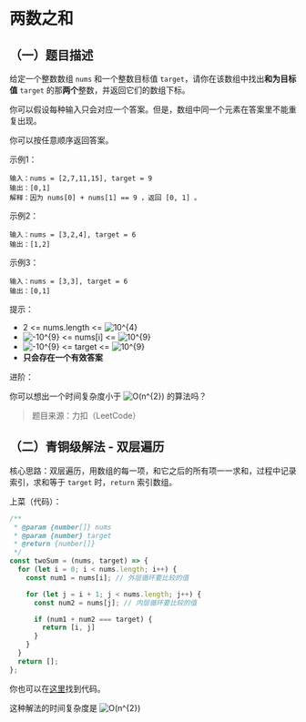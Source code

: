 # 两数之和

## （一）题目描述

给定一个整数数组 `nums` 和一个整数目标值 `target`，请你在该数组中找出**和为目标值** `target`  的那**两个**整数，并返回它们的数组下标。

你可以假设每种输入只会对应一个答案。但是，数组中同一个元素在答案里不能重复出现。

你可以按任意顺序返回答案。

示例1：

```
输入：nums = [2,7,11,15], target = 9
输出：[0,1]
解释：因为 nums[0] + nums[1] == 9 ，返回 [0, 1] 。
```

示例2：

```
输入：nums = [3,2,4], target = 6
输出：[1,2]
```

示例3：

```
输入：nums = [3,3], target = 6
输出：[0,1]
```

提示：

* 2 <= nums.length <= ![10^{4}](http://latex.codecogs.com/png.image?\dpi{110}%2010^{4})
* ![-10^{9}](http://latex.codecogs.com/png.image?\dpi{110}%20-10^{9}) <= nums[i] <= ![10^{9}](http://latex.codecogs.com/png.image?\dpi{110}%2010^{9})
* ![-10^{9}](http://latex.codecogs.com/png.image?\dpi{110}%20-10^{9}) <= target <= ![10^{9}](http://latex.codecogs.com/png.image?\dpi{110}%2010^{9})
* **只会存在一个有效答案**

进阶：

你可以想出一个时间复杂度小于 ![O(n^{2})](http://latex.codecogs.com/png.image?\dpi{110}%20O(n^{2})) 的算法吗？

> 题目来源：力扣（LeetCode）

## （二）青铜级解法 - 双层遍历

核心思路：双层遍历，用数组的每一项，和它之后的所有项一一求和，过程中记录索引，求和等于 `target` 时，`return` 索引数组。

上菜（代码）：

```js
/**
 * @param {number[]} nums
 * @param {number} target
 * @return {number[]}
 */
const twoSum = (nums, target) => {
  for (let i = 0; i < nums.length; i++) {
    const num1 = nums[i]; // 外层循环要比较的值

    for (let j = i + 1; j < nums.length; j++) {
      const num2 = nums[j]; // 内层循环要比较的值

      if (num1 + num2 === target) {
        return [i, j]
      }
    }
  }
  return [];
};
```

你也可以在[这里](https://github.com/roc-an/blog/blob/main/algorithm-topics/twoSum/code/twoSum-level1.js)找到代码。

这种解法的时间复杂度是 ![O(n^{2})](http://latex.codecogs.com/png.image?\dpi{110}%20O(n^{2}))
